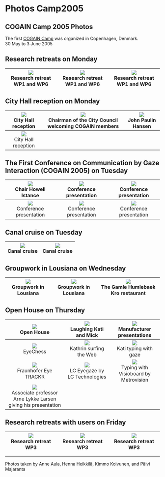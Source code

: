 # Photos Camp2005 



## COGAIN Camp 2005 Photos

The first [COGAIN Camp][1] was organized in Copenhagen, Denmark.  
30 May to 3 June 2005 

##  Research retreats on Monday 


|![][2]<br>Research retreat WP1 and WP6<br>|![][3]<br>Research retreat WP1 and WP6<br>| ![][4]<br>Research retreat WP1 and WP6<br>|
|:---:|:---:|:---:|


##  City Hall reception on Monday 

|![][5]<br>City Hall reception <br>|![][6]<br>Chairman of the City Council welcoming COGAIN members<br>| ![][7]<br>John Paulin Hansen<br>|
|:---:|:---:|:---:|
|![][8]<br>City Hall reception<br>|| |


##  The First Conference on Communication by Gaze Interaction (COGAIN 2005) on Tuesday 

|![][9]<br>Chair Howell Istance<br>|![][10]<br>Conference presentation<br>| ![][11]<br>Conference presentation<br>|
|:---:|:---:|:---:|
|![][12]<br>Conference presentation<br>|![][13]<br>Conference presentation<br>| ![][14]<br>Conference presentation<br>|



##  Canal cruise on Tuesday 

|![][15]<br>Canal cruise<br>|![][16]<br>Canal cruise<br>|
|:---:|:---:|


##  Groupwork in Lousiana on Wednesday 

|![][17]<br>Groupwork in Lousiana<br>|![][18]<br>Groupwork in Lousiana<br>| ![][19]<br>The Gamle Humlebaek Kro restaurant<br>|
|:---:|:---:|:---:|



##  Open House on Thursday 

|![][20]<br>Open House<br>|![][21]<br>Laughing Kati and Mick<br>| ![][22]<br>Manufacturer presentations<br>|
|:---:|:---:|:---:|
|![][23]<br>EyeChess<br>|![][24]<br>Kathrin surfing the Web<br>| ![][25]<br>Kati typing with gaze<br>|
|![][26]<br>Fraunhofer Eye TRACKR<br>|![][27]<br>LC Eyegaze by LC Technologies<br>|![][28]<br>Typing with Visioboard by Metrovision<br>|
![][29]<br>Associate professor Arne Lykke Larsen giving his presentation<br>|||


##  Research retreats with users on Friday 

|![][30]<br>Research retreat WP3<br>|![][31]<br>Research retreat WP3<br>| ![][32]<br>Research retreat WP3<br>|
|:---:|:---:|:---:|

* * *

Photos taken by Anne Aula, Henna Heikkilä, Kimmo Koivunen, and Päivi Majaranta 

[1]: http://wiki.cogain.org/index.php/COGAIN_Camp_2005 "COGAIN Camp 2005"
[2]: /Img/300px-Retreat1.jpg
[3]: /Img/300px-Retreat2.jpg
[4]: /Img/300px-Retreat3.jpg
[5]: http://wiki.cogain.org/images/thumb/1/12/Reception1.jpg/300px-Reception1.jpg
[6]: http://wiki.cogain.org/images/thumb/2/24/Chairman_of_city_council.jpg/187px-Chairman_of_city_council.jpg
[7]: http://wiki.cogain.org/images/thumb/b/bb/John_paulin.jpg/187px-John_paulin.jpg
[8]: http://wiki.cogain.org/images/thumb/7/7f/Reception2.jpg/300px-Reception2.jpg

[9]: http://wiki.cogain.org/images/thumb/7/7a/Chair_howell_istance.jpg/300px-Chair_howell_istance.jpg
[10]: http://wiki.cogain.org/images/thumb/2/22/Conference1.jpg/187px-Conference1.jpg
[11]: http://wiki.cogain.org/images/thumb/4/47/Conference2.jpg/300px-Conference2.jpg
[12]: http://wiki.cogain.org/images/thumb/d/db/Conference3.jpg/187px-Conference3.jpg
[13]: http://wiki.cogain.org/images/thumb/2/22/Conference4.jpg/300px-Conference4.jpg
[14]: http://wiki.cogain.org/images/thumb/8/8e/Conference5.jpg/300px-Conference5.jpg

[15]: http://wiki.cogain.org/images/thumb/7/74/Cruise1.jpg/300px-Cruise1.jpg
[16]: http://wiki.cogain.org/images/thumb/c/cd/Cruise2.jpg/300px-Cruise2.jpg

[17]: http://wiki.cogain.org/images/thumb/3/3e/Lousiana_group1.jpg/300px-Lousiana_group1.jpg
[18]: http://wiki.cogain.org/images/thumb/9/94/Lousiana_group2.jpg/300px-Lousiana_group2.jpg
[19]: http://wiki.cogain.org/images/thumb/1/1e/Humlebaek_kro.jpg/300px-Humlebaek_kro.jpg
[20]: http://wiki.cogain.org/images/thumb/9/9b/Full_openhouse.jpg/300px-Full_openhouse.jpg
[21]: http://wiki.cogain.org/images/thumb/d/da/Laughter.jpg/187px-Laughter.jpg
[22]: http://wiki.cogain.org/images/thumb/0/03/Manufact_presentations.jpg/300px-Manufact_presentations.jpg
[23]: http://wiki.cogain.org/images/thumb/c/c2/Eyechess.jpg/300px-Eyechess.jpg
[24]: http://wiki.cogain.org/images/thumb/4/49/Kathrin.jpg/300px-Kathrin.jpg
[25]: http://wiki.cogain.org/images/thumb/f/ff/Kati.jpg/300px-Kati.jpg
[26]: http://wiki.cogain.org/images/thumb/e/ea/Eyetrackr.jpg/300px-Eyetrackr.jpg
[27]: http://wiki.cogain.org/images/thumb/2/29/Eyegaze.jpg/300px-Eyegaze.jpg
[28]: http://wiki.cogain.org/images/thumb/b/bd/Visioboard.jpg/187px-Visioboard.jpg
[29]: http://wiki.cogain.org/images/thumb/4/44/Arne_lykke_larsen.jpg/196px-Arne_lykke_larsen.jpg
[30]: http://wiki.cogain.org/images/thumb/1/10/Retreat4.jpg/300px-Retreat4.jpg
[31]: http://wiki.cogain.org/images/thumb/1/11/Communicating_with_users.jpg/300px-Communicating_with_users.jpg
[32]: http://wiki.cogain.org/images/thumb/e/e6/Esa.jpg/300px-Esa.jpg

  
<!--stackedit_data:
eyJoaXN0b3J5IjpbMTI2NDQxNTk5NiwtMjEzOTU4NjU3Nl19
-->